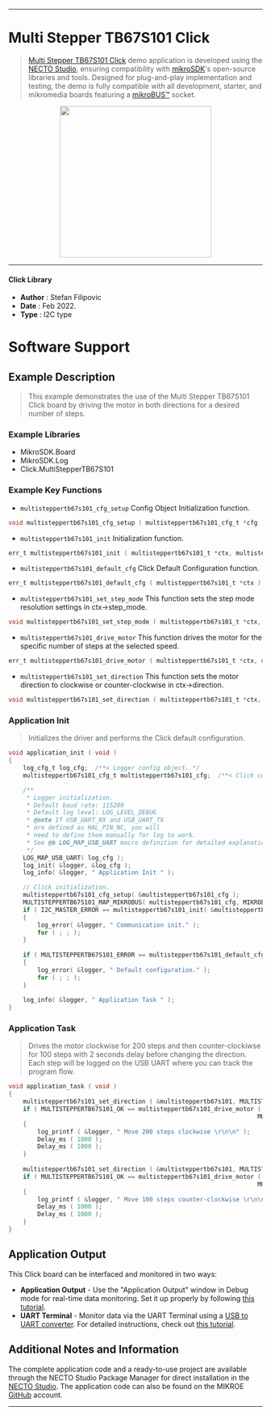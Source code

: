 
---
# Multi Stepper TB67S101 Click

> [Multi Stepper TB67S101 Click](https://www.mikroe.com/?pid_product=MIKROE-5044) demo application is developed using
the [NECTO Studio](https://www.mikroe.com/necto), ensuring compatibility with [mikroSDK](https://www.mikroe.com/mikrosdk)'s
open-source libraries and tools. Designed for plug-and-play implementation and testing, the demo is fully compatible with
all development, starter, and mikromedia boards featuring a [mikroBUS&trade;](https://www.mikroe.com/mikrobus) socket.

<p align="center">
  <img src="https://www.mikroe.com/?pid_product=MIKROE-5044&image=1" height=300px>
</p>

---

#### Click Library

- **Author**        : Stefan Filipovic
- **Date**          : Feb 2022.
- **Type**          : I2C type

# Software Support

## Example Description

> This example demonstrates the use of the Multi Stepper TB67S101 Click board by driving the motor in both directions for a desired number of steps.

### Example Libraries

- MikroSDK.Board
- MikroSDK.Log
- Click.MultiStepperTB67S101

### Example Key Functions

- `multisteppertb67s101_cfg_setup` Config Object Initialization function.
```c
void multisteppertb67s101_cfg_setup ( multisteppertb67s101_cfg_t *cfg );
```

- `multisteppertb67s101_init` Initialization function.
```c
err_t multisteppertb67s101_init ( multisteppertb67s101_t *ctx, multisteppertb67s101_cfg_t *cfg );
```

- `multisteppertb67s101_default_cfg` Click Default Configuration function.
```c
err_t multisteppertb67s101_default_cfg ( multisteppertb67s101_t *ctx );
```

- `multisteppertb67s101_set_step_mode` This function sets the step mode resolution settings in ctx->step_mode.
```c
void multisteppertb67s101_set_step_mode ( multisteppertb67s101_t *ctx, uint8_t mode );
```

- `multisteppertb67s101_drive_motor` This function drives the motor for the specific number of steps at the selected speed.
```c
err_t multisteppertb67s101_drive_motor ( multisteppertb67s101_t *ctx, uint32_t steps, uint8_t speed );
```

- `multisteppertb67s101_set_direction` This function sets the motor direction to clockwise or counter-clockwise in ctx->direction.
```c
void multisteppertb67s101_set_direction ( multisteppertb67s101_t *ctx, uint8_t dir );
```

### Application Init

> Initializes the driver and performs the Click default configuration.

```c
void application_init ( void )
{
    log_cfg_t log_cfg;  /**< Logger config object. */
    multisteppertb67s101_cfg_t multisteppertb67s101_cfg;  /**< Click config object. */

    /** 
     * Logger initialization.
     * Default baud rate: 115200
     * Default log level: LOG_LEVEL_DEBUG
     * @note If USB_UART_RX and USB_UART_TX 
     * are defined as HAL_PIN_NC, you will 
     * need to define them manually for log to work. 
     * See @b LOG_MAP_USB_UART macro definition for detailed explanation.
     */
    LOG_MAP_USB_UART( log_cfg );
    log_init( &logger, &log_cfg );
    log_info( &logger, " Application Init " );

    // Click initialization.
    multisteppertb67s101_cfg_setup( &multisteppertb67s101_cfg );
    MULTISTEPPERTB67S101_MAP_MIKROBUS( multisteppertb67s101_cfg, MIKROBUS_1 );
    if ( I2C_MASTER_ERROR == multisteppertb67s101_init( &multisteppertb67s101, &multisteppertb67s101_cfg ) ) 
    {
        log_error( &logger, " Communication init." );
        for ( ; ; );
    }
    
    if ( MULTISTEPPERTB67S101_ERROR == multisteppertb67s101_default_cfg ( &multisteppertb67s101 ) )
    {
        log_error( &logger, " Default configuration." );
        for ( ; ; );
    }
    
    log_info( &logger, " Application Task " );
}
```

### Application Task

> Drives the motor clockwise for 200 steps and then counter-clockiwse for 100 steps with 2 seconds delay before changing the direction.
Each step will be logged on the USB UART where you can track the program flow.

```c
void application_task ( void )
{
    multisteppertb67s101_set_direction ( &multisteppertb67s101, MULTISTEPPERTB67S101_DIR_CW );
    if ( MULTISTEPPERTB67S101_OK == multisteppertb67s101_drive_motor ( &multisteppertb67s101, 200, 
                                                                     MULTISTEPPERTB67S101_SPEED_FAST ) )
    {
        log_printf ( &logger, " Move 200 steps clockwise \r\n\n" );
        Delay_ms ( 1000 );
        Delay_ms ( 1000 );
    }
    
    multisteppertb67s101_set_direction ( &multisteppertb67s101, MULTISTEPPERTB67S101_DIR_CCW );
    if ( MULTISTEPPERTB67S101_OK == multisteppertb67s101_drive_motor ( &multisteppertb67s101, 100,
                                                                     MULTISTEPPERTB67S101_SPEED_FAST ) )
    {
        log_printf ( &logger, " Move 100 steps counter-clockwise \r\n\n" );
        Delay_ms ( 1000 );
        Delay_ms ( 1000 );
    }
}
```

## Application Output

This Click board can be interfaced and monitored in two ways:
- **Application Output** - Use the "Application Output" window in Debug mode for real-time data monitoring.
Set it up properly by following [this tutorial](https://www.youtube.com/watch?v=ta5yyk1Woy4).
- **UART Terminal** - Monitor data via the UART Terminal using
a [USB to UART converter](https://www.mikroe.com/click/interface/usb?interface*=uart,uart). For detailed instructions,
check out [this tutorial](https://help.mikroe.com/necto/v2/Getting%20Started/Tools/UARTTerminalTool).

## Additional Notes and Information

The complete application code and a ready-to-use project are available through the NECTO Studio Package Manager for 
direct installation in the [NECTO Studio](https://www.mikroe.com/necto). The application code can also be found on
the MIKROE [GitHub](https://github.com/MikroElektronika/mikrosdk_click_v2) account.

---
